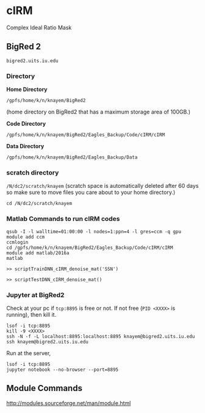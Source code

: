 # cIRM
Complex Ideal Ratio Mask

## BigRed 2
```bigred2.uits.iu.edu```

### Directory 
**Home Directory**
```
/gpfs/home/k/n/knayem/BigRed2
```
(home directory on BigRed2 that has a maximum storage area of 100GB.)

**Code Directory**
```
/gpfs/home/k/n/knayem/BigRed2/Eagles_Backup/Code/cIRM/cIRM
```
**Data Directory**
```
/gpfs/home/k/n/knayem/BigRed2/Eagles_Backup/Data
```

### scratch directory
```/N/dc2/scratch/knayem```
(scratch space is automatically deleted after 60 days so make sure to move files you care about to your home directory.)

```cd /N/dc2/scratch/knayem```

### Matlab Commands to run cIRM codes
```
qsub -I -l walltime=01:00:00 -l nodes=1:ppn=4 -l gres=ccm -q gpu
module add ccm
ccmlogin
cd /gpfs/home/k/n/knayem/BigRed2/Eagles_Backup/Code/cIRM/cIRM
module add matlab/2016a
matlab

>> scriptTrainDNN_cIRM_denoise_mat('SSN')

>> scriptTestDNN_cIRM_denoise_mat()
```

### Jupyter at BigRed2
Check at your pc if ```tcp:8895``` is free or not. If not free (```PID <XXXX>``` is running), then kill it.
```
lsof -i tcp:8895
kill -9 <XXXX>
ssh -N -f -L localhost:8895:localhost:8895 knayem@bigred2.uits.iu.edu
ssh knayem@bigred2.uits.iu.edu
```
Run at the server,
```
lsof -i tcp:8895
jupyter notebook --no-browser --port=8895
```


## Module Commands
http://modules.sourceforge.net/man/module.html
